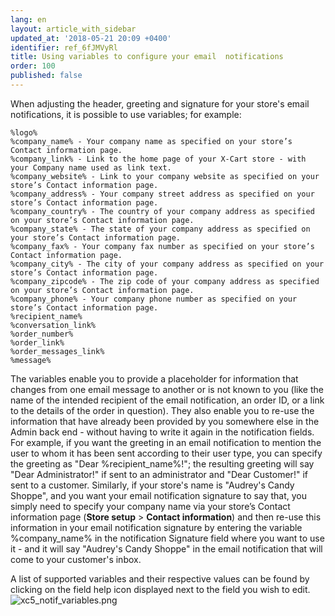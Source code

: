 ```yaml
---
lang: en
layout: article_with_sidebar
updated_at: '2018-05-21 20:09 +0400'
identifier: ref_6fJMVyRl
title: Using variables to configure your email  notifications
order: 100
published: false
---
```

When adjusting the header, greeting and signature for your store's email notifications, it is possible to use variables; for example: 

```
%logo%	
%company_name% - Your company name as specified on your store’s Contact information page.
%company_link% - Link to the home page of your X-Cart store - with your Company name used as link text.
%company_website% - Link to your company website as specified on your store’s Contact information page.
%company_address% - Your company street address as specified on your store’s Contact information page.
%company_country% - The country of your company address as specified on your store’s Contact information page.	
%company_state% - The state of your company address as specified on your store’s Contact information page.
%company_fax% - Your company fax number as specified on your store’s Contact information page.	
%company_city% - The city of your company address as specified on your store’s Contact information page.	
%company_zipcode% - The zip code of your company address as specified on your store’s Contact information page.	
%company_phone%	- Your company phone number as specified on your store’s Contact information page.
%recipient_name%
%conversation_link%	
%order_number%	
%order_link%	
%order_messages_link%	
%message%
```

The variables enable you to provide a placeholder for information that changes from one email message to another or is not known to you (like the name of the intended recipient of the email notification, an order ID, or a link to the details of the order in question). They also enable you to re-use the information that have already been provided by you somewhere else in the Admin back end - without having to write it again in the notification fields. For example, if you want the greeting in an email notification to mention the user to whom it has been sent according to their user type, you can specify the greeting as "Dear %recipient_name%!"; the resulting greeting will say "Dear Administrator!" if sent to an administrator and "Dear Customer!" if sent to a customer. Similarly, if your store's name is "Audrey's Candy Shoppe", and you want your email notification signature to say that, you simply need to specify your company name via your store’s Contact information page (**Store setup** > **Contact information**) and then re-use this information in your email notification signature by entering the variable %company_name% in the notification Signature field where you want to use it - and it will say "Audrey's Candy Shoppe" in the email notification that will come to your customer's inbox.  

A list of supported variables and their respective values can be found by clicking on the field help icon displayed next to the field you wish to edit.
![xc5_notif_variables.png]({{site.baseurl}}/attachments/ref_2W845gkS/xc5_notif_variables.png)